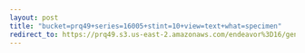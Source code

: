```yaml
---
layout: post
title: "bucket=prq49+series=16005+stint=10+view=text+what=specimen"
redirect_to: https://prq49.s3.us-east-2.amazonaws.com/endeavor%3D16/genomes/stage%3D0%2Bwhat%3Dgenerated/stint%3D10/series%3D16005/a%3Dgenome%2Bcriteria%3Dabundance%2Bmorph%3Dwildtype%2Bproc%3D0%2Bseries%3D16005%2Bstint%3D10%2Bthread%3D0%2Bvariation%3Dmaster%2Bext%3D.json.gz
---
```

